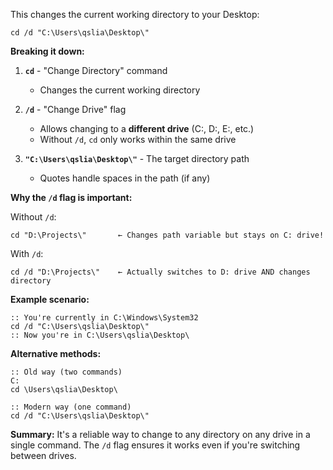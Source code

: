 This changes the current working directory to your Desktop:

```batch
cd /d "C:\Users\qslia\Desktop\"
```

**Breaking it down:**

1. **`cd`** - "Change Directory" command
   - Changes the current working directory

2. **`/d`** - "Change Drive" flag
   - Allows changing to a **different drive** (C:, D:, E:, etc.)
   - Without `/d`, `cd` only works within the same drive

3. **`"C:\Users\qslia\Desktop\"`** - The target directory path
   - Quotes handle spaces in the path (if any)

**Why the `/d` flag is important:**

Without `/d`:
```batch
cd "D:\Projects\"       ← Changes path variable but stays on C: drive!
```

With `/d`:
```batch
cd /d "D:\Projects\"    ← Actually switches to D: drive AND changes directory
```

**Example scenario:**
```batch
:: You're currently in C:\Windows\System32
cd /d "C:\Users\qslia\Desktop\"
:: Now you're in C:\Users\qslia\Desktop\
```

**Alternative methods:**
```batch
:: Old way (two commands)
C:
cd \Users\qslia\Desktop\

:: Modern way (one command)
cd /d "C:\Users\qslia\Desktop\"
```

**Summary:** It's a reliable way to change to any directory on any drive in a single command. The `/d` flag ensures it works even if you're switching between drives.